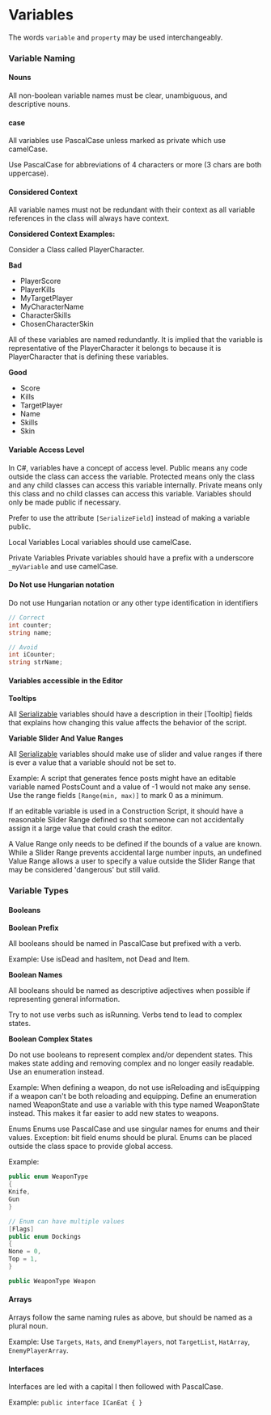 # Variables

The words `variable` and `property` may be used interchangeably.

### Variable Naming

#### Nouns

All non-boolean variable names must be clear, unambiguous, and descriptive nouns.

#### case

All variables use PascalCase unless marked as private which use camelCase.

Use PascalCase for abbreviations of 4 characters or more (3 chars are both uppercase).

#### Considered Context

All variable names must not be redundant with their context as all variable references in the class will always have context.

**Considered Context Examples:**

Consider a Class called PlayerCharacter.

**Bad**

* PlayerScore
* PlayerKills
* MyTargetPlayer
* MyCharacterName
* CharacterSkills
* ChosenCharacterSkin

All of these variables are named redundantly. It is implied that the variable is representative of the PlayerCharacter it belongs to because it is PlayerCharacter that is defining these variables.

**Good**

* Score
* Kills
* TargetPlayer
* Name
* Skills
* Skin

#### Variable Access Level

In C#, variables have a concept of access level. Public means any code outside the class can access the variable. Protected means only the class and any child classes can access this variable internally. Private means only this class and no child classes can access this variable. Variables should only be made public if necessary.

Prefer to use the attribute `[SerializeField]` instead of making a variable public.

Local Variables Local variables should use camelCase.

Private Variables Private variables should have a prefix with a underscore `_myVariable` and use camelCase.

#### Do Not use Hungarian notation

Do not use Hungarian notation or any other type identification in identifiers

```csharp
// Correct
int counter;
string name;

// Avoid
int iCounter;
string strName;
```

#### Variables accessible in the Editor

**Tooltips**

All [Serializable](https://github.com/justinwasilenko/Unity-Style-Guide/blob/master/README.md#serializable) variables should have a description in their \[Tooltip] fields that explains how changing this value affects the behavior of the script.

**Variable Slider And Value Ranges**

All [Serializable](https://github.com/justinwasilenko/Unity-Style-Guide/blob/master/README.md#serializable) variables should make use of slider and value ranges if there is ever a value that a variable should not be set to.

Example: A script that generates fence posts might have an editable variable named PostsCount and a value of -1 would not make any sense. Use the range fields `[Range(min, max)]` to mark 0 as a minimum.

If an editable variable is used in a Construction Script, it should have a reasonable Slider Range defined so that someone can not accidentally assign it a large value that could crash the editor.

A Value Range only needs to be defined if the bounds of a value are known. While a Slider Range prevents accidental large number inputs, an undefined Value Range allows a user to specify a value outside the Slider Range that may be considered 'dangerous' but still valid.

### Variable Types

#### Booleans

**Boolean Prefix**

All booleans should be named in PascalCase but prefixed with a verb.

Example: Use isDead and hasItem, not Dead and Item.

**Boolean Names**

All booleans should be named as descriptive adjectives when possible if representing general information.

Try to not use verbs such as isRunning. Verbs tend to lead to complex states.

**Boolean Complex States**

Do not use booleans to represent complex and/or dependent states. This makes state adding and removing complex and no longer easily readable. Use an enumeration instead.

Example: When defining a weapon, do not use isReloading and isEquipping if a weapon can't be both reloading and equipping. Define an enumeration named WeaponState and use a variable with this type named WeaponState instead. This makes it far easier to add new states to weapons.

Enums Enums use PascalCase and use singular names for enums and their values. Exception: bit field enums should be plural. Enums can be placed outside the class space to provide global access.

Example:

```csharp
public enum WeaponType
{
Knife,
Gun
}

// Enum can have multiple values
[Flags]
public enum Dockings
{
None = 0,
Top = 1,
}

public WeaponType Weapon
```

#### Arrays

Arrays follow the same naming rules as above, but should be named as a plural noun.

Example: Use `Targets`, `Hats`, and `EnemyPlayers`, not `TargetList`, `HatArray`, `EnemyPlayerArray`.

#### Interfaces

Interfaces are led with a capital I then followed with PascalCase.

Example: `public interface ICanEat { }`
